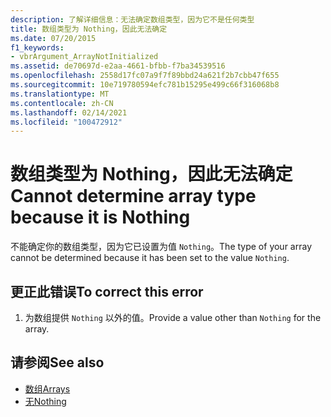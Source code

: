 ```yaml
---
description: 了解详细信息：无法确定数组类型，因为它不是任何类型
title: 数组类型为 Nothing，因此无法确定
ms.date: 07/20/2015
f1_keywords:
- vbrArgument_ArrayNotInitialized
ms.assetid: de70697d-e2aa-4661-bfbb-f7ba34539516
ms.openlocfilehash: 2558d17fc07a9f7f89bbd24a621f2b7cbb47f655
ms.sourcegitcommit: 10e719780594efc781b15295e499c66f316068b8
ms.translationtype: MT
ms.contentlocale: zh-CN
ms.lasthandoff: 02/14/2021
ms.locfileid: "100472912"
---
```

# <a name="cannot-determine-array-type-because-it-is-nothing"></a><span data-ttu-id="b0dfe-103">数组类型为 Nothing，因此无法确定</span><span class="sxs-lookup"><span data-stu-id="b0dfe-103">Cannot determine array type because it is Nothing</span></span>

<span data-ttu-id="b0dfe-104">不能确定你的数组类型，因为它已设置为值 `Nothing`。</span><span class="sxs-lookup"><span data-stu-id="b0dfe-104">The type of your array cannot be determined because it has been set to the value `Nothing`.</span></span>  
  
## <a name="to-correct-this-error"></a><span data-ttu-id="b0dfe-105">更正此错误</span><span class="sxs-lookup"><span data-stu-id="b0dfe-105">To correct this error</span></span>  
  
1. <span data-ttu-id="b0dfe-106">为数组提供 `Nothing` 以外的值。</span><span class="sxs-lookup"><span data-stu-id="b0dfe-106">Provide a value other than `Nothing` for the array.</span></span>  
  
## <a name="see-also"></a><span data-ttu-id="b0dfe-107">请参阅</span><span class="sxs-lookup"><span data-stu-id="b0dfe-107">See also</span></span>

- [<span data-ttu-id="b0dfe-108">数组</span><span class="sxs-lookup"><span data-stu-id="b0dfe-108">Arrays</span></span>](../programming-guide/language-features/arrays/index.md)
- [<span data-ttu-id="b0dfe-109">无</span><span class="sxs-lookup"><span data-stu-id="b0dfe-109">Nothing</span></span>](../language-reference/nothing.md)
